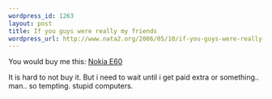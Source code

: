 ```yaml
--- 
wordpress_id: 1263
layout: post
title: If you guys were really my friends
wordpress_url: http://www.nata2.org/2006/05/10/if-you-guys-were-really-my-friends/
---
```

You would buy me this: <a href="http://welectronics.com/gsm/Nokia/Nokia_E60.HTML">Nokia E60</a>

It is hard to not buy it. But i need to wait until i get paid extra or something.. man.. so tempting. stupid computers.
